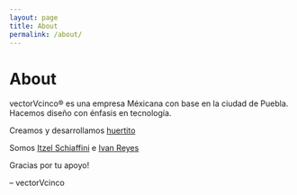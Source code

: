 ```yaml
---
layout: page
title: About
permalink: /about/
---
```

# About

vectorVcinco® es una empresa Méxicana con base en la ciudad de Puebla. Hacemos diseño
con énfasis en tecnología.


Creamos y desarrollamos [huertito](http://huertito.com)


Somos [Itzel Schiaffini](https://itzelschiaffini.github.io) e [Ivan Reyes](https://darkade.github.io)


Gracias por tu apoyo!

– vectorVcinco
